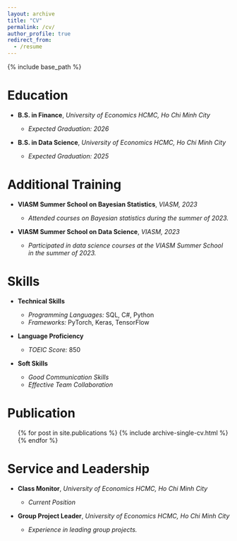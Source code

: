 ```yaml
---
layout: archive
title: "CV"
permalink: /cv/
author_profile: true
redirect_from:
  - /resume
---
```


{% include base_path %}

# Education

* **B.S. in Finance**, *University of Economics HCMC, Ho Chi Minh City*
  * *Expected Graduation: 2026*

* **B.S. in Data Science**, *University of Economics HCMC, Ho Chi Minh City*
  * *Expected Graduation: 2025*

# Additional Training

* **VIASM Summer School on Bayesian Statistics**, *VIASM, 2023*
  * *Attended courses on Bayesian statistics during the summer of 2023.*

* **VIASM Summer School on Data Science**, *VIASM, 2023*
  * *Participated in data science courses at the VIASM Summer School in the summer of 2023.*
  
# Skills

* **Technical Skills**
  * *Programming Languages:* SQL, C#, Python
  * *Frameworks:* PyTorch, Keras, TensorFlow

* **Language Proficiency**
  * *TOEIC Score:* 850

* **Soft Skills**
  * *Good Communication Skills*
  * *Effective Team Collaboration*

# Publication
  <ul>{% for post in site.publications %}
    {% include archive-single-cv.html %}
  {% endfor %}</ul>
  
  
# Service and Leadership

* **Class Monitor**, *University of Economics HCMC, Ho Chi Minh City*
  * *Current Position*

* **Group Project Leader**, *University of Economics HCMC, Ho Chi Minh City*
  * *Experience in leading group projects.*
